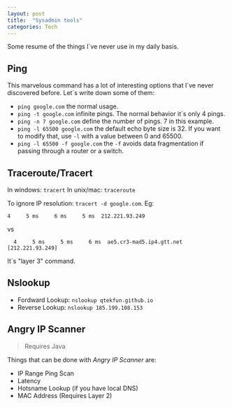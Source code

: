 ```yaml
---
layout: post
title:  "Sysadmin tools"
categories: Tech
---
```


Some resume of the things I´ve never use in my daily basis.

## Ping

This marvelous command has a lot of interesting options that I´ve never discovered before. Let´s write down some
of them:

* `ping google.com` the normal usage.
* `ping -t google.com` infinite pings. The normal behavior it´s only 4 pings.
* `ping -n 7 google.com` define the number of pings. 7 in this example.
* `ping -l 65500 google.com` the default echo byte size is 32. If you want to modify that, use `-l` with a value
between 0 and 65500.
* `ping -l 65500 -f google.com` the `-f` avoids data fragmentation if passing through a router or a switch.

## Traceroute/Tracert

In windows: `tracert`
In unix/mac: `traceroute`

To ignore IP resolution: `tracert -d google.com`. Eg:

`4     5 ms     6 ms     5 ms  212.221.93.249`

vs

`  4     5 ms     5 ms     6 ms  ae5.cr3-mad5.ip4.gtt.net [212.221.93.249]`

It´s "layer 3" command.

## Nslookup

* Fordward Lookup: `nslookup qtekfun.github.io`
* Reverse Lookup: `nslookup 185.199.108.153`


## Angry IP Scanner

> Requires Java

Things that can be done with *Angry IP Scanner* are:
* IP Range Ping Scan
* Latency
* Hotsname Lookup (if you have local DNS)
* MAC Address (Requires Layer 2)
